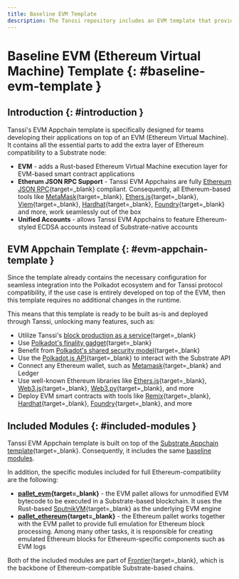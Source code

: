 ```yaml
---
title: Baseline EVM Template
description: The Tanssi repository includes an EVM template that provides all the necessary configurations to launch an Appchain that is fully compatible with Ethereum.
---
```


# Baseline EVM (Ethereum Virtual Machine) Template {: #baseline-evm-template }

## Introduction {: #introduction }

Tanssi's EVM Appchain template is specifically designed for teams developing their applications on top of an EVM (Ethereum Virtual Machine). It contains all the essential parts to add the extra layer of Ethereum compatibility to a Substrate node:

- **EVM** - adds a Rust-based Ethereum Virtual Machine execution layer for EVM-based smart contract applications
- **Etherum JSON RPC Support** - Tanssi EVM Appchains are fully [Ethereum JSON RPC](https://ethereum.org/en/developers/docs/apis/json-rpc/){target=_blank} compliant. Consequently, all Ethereum-based tools like [MetaMask](https://metamask.io/){target=_blank}, [Ethers.js](https://docs.ethers.org/){target=_blank}, [Viem](https://viem.sh/){target=_blank}, [Hardhat](https://hardhat.org/){target=_blank}, [Foundry](https://book.getfoundry.sh/){target=_blank} and more, work seamlessly out of the box
- **Unified Accounts** - allows Tanssi EVM Appchains to feature Ethereum-styled ECDSA accounts instead of Substrate-native accounts

## EVM Appchain Template {: #evm-appchain-template }

Since the template already contains the necessary configuration for seamless integration into the Polkadot ecosystem and for Tanssi protocol compatibility, if the use case is entirely developed on top of the EVM, then this template requires no additional changes in the runtime.

This means that this template is ready to be built as-is and deployed through Tanssi, unlocking many features, such as:

- Utilize Tanssi's [block production as a service](/learn/tanssi/technical-features/#block-production-as-a-service){target=_blank}
- Use [Polkadot's finality gadget](https://wiki.polkadot.network/docs/learn-consensus#finality-gadget-grandpa){target=_blank}
- Benefit from [Polkadot's shared security model](https://wiki.polkadot.network/docs/learn-parachains#shared-security){target=_blank}
- Use the [Polkadot.js API](/builders/interact/substrate-api/polkadot-js-api){target=_blank} to interact with the Substrate API
- Connect any Ethereum wallet, such as [Metamask](/builders/interact/ethereum-api/wallets/metamask/){target=_blank} and Ledger
- Use well-known Ethereum libraries like [Ethers.js](/builders/interact/ethereum-api/libraries/ethersjs){target=_blank}, [Web3.js](/builders/interact/ethereum-api/libraries/web3js){target=_blank}, [Web3.py](/builders/interact/ethereum-api/libraries/web3py/){target=_blank}, and more
- Deploy EVM smart contracts with tools like [Remix](https://remix.ethereum.org/){target=_blank}, [Hardhat](https://hardhat.org/){target=_blank}, [Foundry](https://github.com/foundry-rs/foundry){target=_blank}, and more


## Included Modules {: #included-modules }

Tanssi EVM Appchain template is built on top of the [Substrate Appchain template](/builders/build/templates/substrate/){target=_blank}. Consequently, it includes the same [baseline modules](/builders/build/templates/substrate/#included-modules).

In addition, the specific modules included for full Ethereum-compatibility are the following:

- **[pallet_evm](https://docs.rs/pallet-evm/latest/pallet_evm/){target=_blank}** - the EVM pallet allows for unmodified EVM bytecode to be executed in a Substrate-based blockchain. It uses the Rust-based [SputnikVM](https://github.com/rust-ethereum/evm){target=_blank} as the underlying EVM engine
- **[pallet_ethereum](https://docs.rs/pallet-ethereum/latest/pallet_ethereum/){target=_blank}** - the Ethereum pallet works together with the EVM pallet to provide full emulation for Ethereum block processing. Among many other tasks, it is responsible for creating emulated Ethereum blocks for Ethereum-specific components such as EVM logs

Both of the included modules are part of [Frontier](https://github.com/paritytech/frontier){target=_blank}, which is the backbone of Ethereum-compatible Substrate-based chains.
